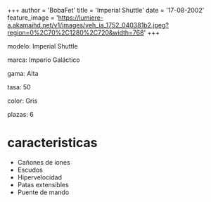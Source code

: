 +++author = 'BobaFet'title = 'Imperial Shuttle'date = '17-08-2002'feature_image = 'https://lumiere-a.akamaihd.net/v1/images/veh_ia_1752_040381b2.jpeg?region=0%2C70%2C1280%2C720&width=768'+++<!--more--> modelo: Imperial Shuttlemarca: Imperio Galácticogama: Altatasa: 50color: Grisplazas: 6# caracteristicas* Cañones de iones* Escudos* Hipervelocidad* Patas extensibles* Puente de mando